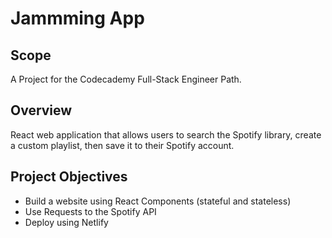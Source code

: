 # Jammming App

## Scope

A Project for the Codecademy Full-Stack Engineer Path.

## Overview

React web application that allows users to search the Spotify library, create a custom playlist, then save it to their Spotify account.

## Project Objectives

+ Build a website using React Components (stateful and stateless) 
+ Use Requests to the Spotify API
+ Deploy using Netlify

